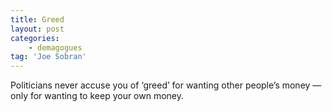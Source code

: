 ```yaml
---
title: Greed
layout: post
categories:
    - demagogues
tag: 'Joe Sobran'
---
```


Politicians never accuse you of ‘greed’ for wanting other people’s money — only for wanting to keep your own money.